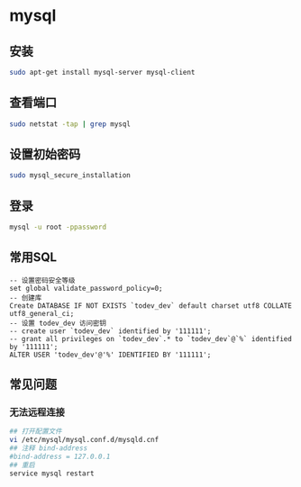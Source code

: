 # mysql

## 安装

```bash
sudo apt-get install mysql-server mysql-client
```

## 查看端口

```bash
sudo netstat -tap | grep mysql
```

## 设置初始密码

```bash
sudo mysql_secure_installation
```

## 登录

```bash
mysql -u root -ppassword
```

## 常用SQL

```mysql
-- 设置密码安全等级
set global validate_password_policy=0;
-- 创建库
Create DATABASE IF NOT EXISTS `todev_dev` default charset utf8 COLLATE utf8_general_ci;
-- 设置 todev_dev 访问密钥
-- create user `todev_dev` identified by '111111';
-- grant all privileges on `todev_dev`.* to `todev_dev`@`%` identified by '111111';
ALTER USER 'todev_dev'@'%' IDENTIFIED BY '111111';
```

## 常见问题

### 无法远程连接
```bash
## 打开配置文件
vi /etc/mysql/mysql.conf.d/mysqld.cnf
## 注释 bind-address
#bind-address = 127.0.0.1
## 重启
service mysql restart
```
